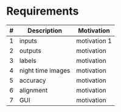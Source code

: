 # Requirements

| # | Description              | Motivation                  | 
|---|--------------------------|-----------------------------|
| 1 | inputs | motivation 1 |
| 2 | outputs | motivation | 
| 3 | labels | motivation | 
| 4 | night time images | motivation 
| 5 | accuracy | motivation  | 
| 6 | alignment | motivation  | 
| 7 | GUI | motivation |